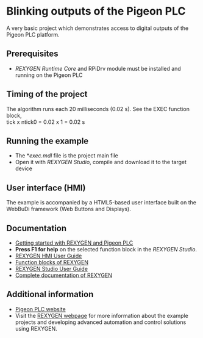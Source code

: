 Blinking outputs of the Pigeon PLC
==================================

A very basic project which demonstrates access to digital outputs of the Pigeon 
PLC platform.

## Prerequisites ##

- *REXYGEN Runtime Core* and RPiDrv module must be installed and running on the 
Pigeon PLC

## Timing of the project ##
The algorithm runs each 20 milliseconds (0.02 s). See the EXEC function block,  
tick x ntick0 = 0.02 x 1 = 0.02 s

## Running the example ##

- The **exec.mdl* file is the project main file
- Open it with *REXYGEN Studio*, compile and download it to the target device

## User interface (HMI) ##

The example is accompanied by a HTML5-based user interface built on the 
WebBuDi framework (Web Buttons and Displays).

## Documentation ##

- [Getting started with REXYGEN and Pigeon PLC](https://www.rexygen.com/doc/PDF/ENGLISH/RexygenGettingStarted_Pigeon_PLC_ENG.pdf)
- **Press F1 for help** on the selected function block in the *REXYGEN Studio*.
- [REXYGEN HMI User Guide](https://www.rexygen.com/doc/PDF/ENGLISH/RexygenHMI_ENG.pdf)
- [Function blocks of REXYGEN](https://www.rexygen.com/doc/PDF/ENGLISH/BRef_ENG.pdf)
- [REXYGEN Studio User Guide](https://www.rexygen.com/doc/PDF/ENGLISH/RexygenStudio_ENG.pdf)
- [Complete documentation of REXYGEN](http://www.rexygen.com/documentation-and-support)

## Additional information ##

- [Pigeon PLC website](http://pigeoncomputers.com/)
- Visit the [REXYGEN webpage](http://www.rexygen.com) 
for more information about the example projects and developing advanced 
automation and control solutions using REXYGEN.